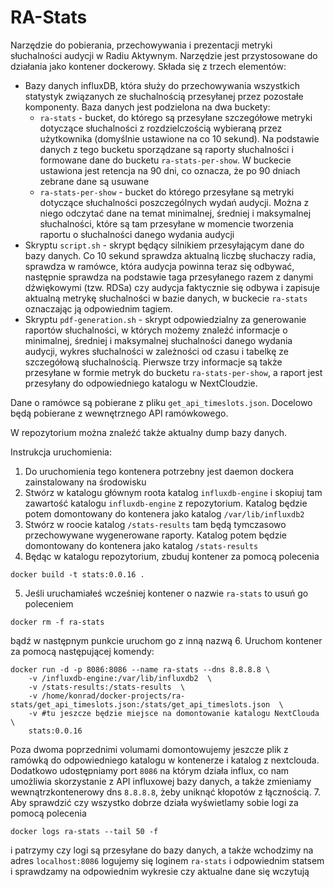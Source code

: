 <h1>RA-Stats</h1>

Narzędzie do pobierania, przechowywania i prezentacji metryki słuchalności audycji w Radiu Aktywnym. Narzędzie jest przystosowane do działania jako kontener dockerowy. Składa się z trzech elementów:
- Bazy danych influxDB, która służy do przechowywania wszystkich statystyk związanych ze słuchalnością przesyłanej przez pozostałe komponenty. Baza danych jest podzielona na dwa buckety:
    - `ra-stats` - bucket, do którego są przesyłane szczegółowe metryki dotyczące słuchalności z rozdzielczością wybieraną przez użytkownika (domyślnie ustawione na co 10 sekund). Na podstawie danych z tego bucketu sporządzane są raporty słuchalności i formowane dane do bucketu `ra-stats-per-show`. W buckecie ustawiona jest retencja na 90 dni, co oznacza, że po 90 dniach zebrane dane są usuwane
    - `ra-stats-per-show` - bucket do którego przesyłane są metryki dotyczące słuchalności poszczególnych wydań audycji. Można z niego odczytać dane na temat minimalnej, średniej i maksymalnej słuchalności, które są tam przesyłane w momencie tworzenia raportu o słuchalności danego wydania audycji
- Skryptu `script.sh` - skrypt będący silnikiem przesyłającym dane do bazy danych. Co 10 sekund sprawdza aktualną liczbę słuchaczy radia, sprawdza w ramówce, która audycja powinna teraz się odbywać, następnie sprawdza na podstawie taga przesyłanego razem z danymi dźwiękowymi (tzw. RDSa) czy audycja faktycznie się odbywa i 
zapisuje aktualną metrykę słuchalności w bazie danych, w buckecie `ra-stats` oznaczając ją odpowiednim tagiem.
- Skryptu `pdf-generation.sh` - skrypt odpowiedzialny za generowanie raportów słuchalności, w których możemy znaleźć informacje o minimalnej, średniej i maksymalnej słuchalności danego wydania audycji, wykres słuchalności w zależności od czasu i tabelkę ze szczegółową słuchalnością. Pierwsze trzy informacje są także przesyłane w formie metryk do bucketu `ra-stats-per-show`, a raport jest przesyłany do odpowiedniego katalogu w NextCloudzie.

Dane o ramówce są pobierane z pliku `get_api_timeslots.json`. Docelowo będą pobierane z wewnętrznego API ramówkowego.

W repozytorium można znaleźć także aktualny dump bazy danych.

Instrukcja uruchomienia:

1. Do uruchomienia tego kontenera potrzebny jest daemon dockera zainstalowany na środowisku
2. Stwórz w katalogu głównym roota katalog `influxdb-engine` i skopiuj tam zawartość katalogu `influxdb-engine` z repozytorium. Katalog będzie potem domontowany do kontenera jako katalog `/var/lib/influxdb2`
3. Stwórz w roocie katalog `/stats-results` tam będą tymczasowo przechowywane wygenerowane raporty. Katalog potem będzie domontowany do kontenera jako katalog `/stats-results`
4. Będąc w katalogu repozytorium, zbuduj kontener za pomocą polecenia 
```
docker build -t stats:0.0.16 .
```
5. Jeśli uruchamiałeś wcześniej kontener o nazwie `ra-stats` to usuń go poleceniem
```
docker rm -f ra-stats
```
bądź w następnym punkcie uruchom go z inną nazwą
6. Uruchom kontener za pomocą następującej komendy:
```
docker run -d -p 8086:8086 --name ra-stats --dns 8.8.8.8 \
    -v /influxdb-engine:/var/lib/influxdb2  \
    -v /stats-results:/stats-results  \
    -v /home/konrad/docker-projects/ra-stats/get_api_timeslots.json:/stats/get_api_timeslots.json  \
    -v #tu jeszcze będzie miejsce na domontowanie katalogu NextClouda \
    stats:0.0.16
```
Poza dwoma poprzednimi volumami domontowujemy jeszcze plik z ramówką do odpowiedniego katalogu w kontenerze i katalog z nextclouda.
Dodatkowo udostępniamy port `8086` na którym działa influx, co nam umożliwia skorzystanie z API influxowej bazy danych, a także zmieniamy wewnątrzkontenerowy dns `8.8.8.8`, żeby uniknąć kłopotów z łącznością.
7. Aby sprawdzić czy wszystko dobrze działa wyświetlamy sobie logi za pomocą polecenia
```
docker logs ra-stats --tail 50 -f
```
i patrzymy czy logi są przesyłane do bazy danych, a także wchodzimy na adres ```localhost:8086``` logujemy się loginem `ra-stats` i odpowiednim statsem i sprawdzamy na odpowiednim wykresie czy aktualne dane się wczytują
